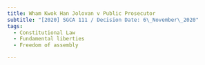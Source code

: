 ```yaml
---
title: Wham Kwok Han Jolovan v Public Prosecutor
subtitle: "[2020] SGCA 111 / Decision Date: 6\_November\_2020"
tags:
  - Constitutional Law
  - Fundamental liberties
  - Freedom of assembly

---
```


